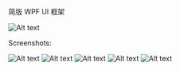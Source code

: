 简版 WPF UI 框架

![Alt text](https://github.com/DuelWithSelf/WPFEffects/blob/master/Screenshots/Effect1.JPG)

Screenshots:

![Alt text](https://github.com/DuelWithSelf/WPFEffects/blob/master/Screenshots/WPFEffect3.gif)
![Alt text](https://github.com/DuelWithSelf/WPFEffects/blob/master/Screenshots/WPFEffect4.gif)
![Alt text](https://github.com/DuelWithSelf/WPFEffects/blob/master/Screenshots/WPFEffect5.gif)
![Alt text](https://github.com/DuelWithSelf/WPFEffects/blob/master/Screenshots/WPFEffect6.gif)
![Alt text](https://github.com/DuelWithSelf/WPFEffects/blob/master/Screenshots/WPFEffect2.gif)

